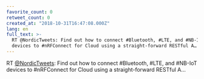 ```yaml
---
favorite_count: 0
retweet_count: 0
created_at: "2018-10-31T16:47:08.000Z"
lang: en
full_text: >-
  RT @NordicTweets: Find out how to connect #Bluetooth, #LTE, and #NB-IoT
  devices to #nRFConnect for Cloud using a straight-forward RESTful A…
---
```


RT [@NordicTweets](https://twitter.com/NordicTweets): Find out how to connect
#Bluetooth, #LTE, and #NB-IoT devices to #nRFConnect for Cloud using a
straight-forward RESTful A…
